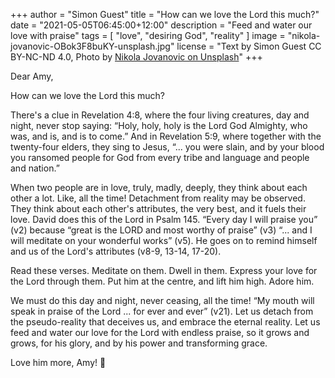 +++
author = "Simon Guest"
title = "How can we love the Lord this much?"
date = "2021-05-05T06:45:00+12:00"
description = "Feed and water our love with praise"
tags = [ "love", "desiring God", "reality" ]
image = "nikola-jovanovic-OBok3F8buKY-unsplash.jpg"
license = "Text by Simon Guest CC BY-NC-ND 4.0, Photo by [Nikola Jovanovic on Unsplash](https://unsplash.com/photos/OBok3F8buKY)"
+++

Dear Amy,

How can we love the Lord this much?

There's a clue in Revelation 4:8, where the four living creatures, day and night, never stop saying: “Holy, holy, holy is the Lord God Almighty, who was, and is, and is to come.”  And in Revelation 5:9, where together with the twenty-four elders, they sing to Jesus, “... you were slain, and by your blood you ransomed people for God from every tribe and language and people and nation.”

When two people are in love, truly, madly, deeply, they think about each other a lot. Like, all the time! Detachment from reality may be observed. They think about each other's attributes, the very best, and it fuels their love. David does this of the Lord in Psalm 145.  “Every day I will praise you” (v2) because “great is the LORD and most worthy of praise” (v3) “... and I will meditate on your wonderful works” (v5). He goes on to remind himself and us of the Lord's attributes (v8-9, 13-14, 17-20).

Read these verses. Meditate on them. Dwell in them. Express your love for the Lord through them. Put him at the centre, and lift him high. Adore him.

We must do this day and night, never ceasing, all the time!  “My mouth will speak in praise of the Lord ... for ever and ever” (v21).  Let us detach from the pseudo-reality that deceives us, and embrace the eternal reality. Let us feed and water our love for the Lord with endless praise, so it grows and grows, for his glory, and by his power and transforming grace.

Love him more, Amy! 🙏
